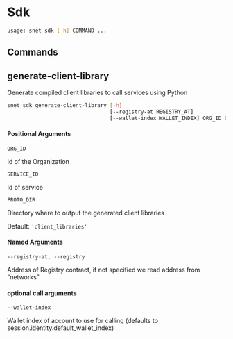 # Sdk

```sh
usage: snet sdk [-h] COMMAND ...
```

## Commands

## generate-client-library

Generate compiled client libraries to call services using Python

```sh
snet sdk generate-client-library [-h]
                                 [--registry-at REGISTRY_AT]
                                 [--wallet-index WALLET_INDEX] ORG_ID SERVICE_ID [PROTO_DIR]
```

#### Positional Arguments

`ORG_ID`

    

Id of the Organization

`SERVICE_ID`

    

Id of service

`PROTO_DIR`

    

Directory where to output the generated client libraries

Default: `'client_libraries'`

#### Named Arguments

`--registry-at, --registry`

    

Address of Registry contract, if not specified we read address from “networks”

#### optional call arguments

`--wallet-index`

    

Wallet index of account to use for calling (defaults to
session.identity.default_wallet_index)

